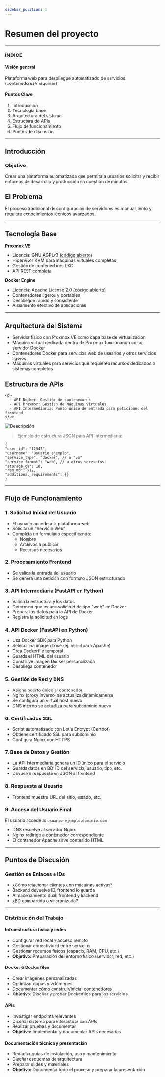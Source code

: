 ```yaml
---
sidebar_position: 1
---
```


# Resumen del proyecto 


---


### ÍNDICE

#### Visión general  
 Plataforma web para despliegue automatizado de servicios (contenedores/máquinas)

#### Puntos Clave  
1. Introducción  
2. Tecnología base  
3. Arquitectura del sistema  
4. Estructura de APIs  
5. Flujo de funcionamiento  
6. Puntos de discusión

---

## Introducción

### Objetivo

Crear una plataforma automatizada que permita a usuarios solicitar y recibir entornos de desarrollo y producción en cuestión de minutos.


## El Problema

El proceso tradicional de configuración de servidores es manual, lento y requiere conocimientos técnicos avanzados.

---
## Tecnología Base

**Proxmox VE**  
- Licencia: GNU AGPLv3 [(código abierto)](https://www.gnu.org/licenses/agpl-3.0.en.html) 
- Hipervisor KVM para máquinas virtuales completas  
- Gestión de contenedores LXC  
- API REST completa  


**Docker Engine**  
- Licencia: Apache License 2.0 [(código abierto) ](https://www.apache.org/licenses/LICENSE-2.0)
- Contenedores ligeros y portables  
- Despliegue rápido y consistente  
- Aislamiento efectivo de aplicaciones  


---

## Arquitectura del Sistema

- Servidor físico con Proxmox VE como capa base de virtualización  
- Máquina virtual dedicada dentro de Proxmox funcionando como servidor Docker  
- Contenedores Docker para servicios web de usuarios y otros servicios ligeros  
- Máquinas virtuales para servicios que requieren recursos dedicados o sistemas completos


## Estructura de APIs


<div style={{ display: 'flex', alignItems: 'center', justifyContent: 'space-between' }}>
  <div style={{ flex: 1, paddingRight: '1rem' }}>
   
    <p>
      - API Docker: Gestión de contenedores  
      - API Proxmox: Gestión de máquinas virtuales  
      - API Intermediaria: Punto único de entrada para peticiones del frontend  
    </p>
  </div>
  <div style={{ flex: 1 }}>
    <img src={require('./apis.png').default} alt="Descripción" style={{ maxWidth: '100%', height: 'auto' }} />
  </div>
</div>



> Ejemplo de estructura JSON para API Intermediaria:  
```
{
"user_id": "12345",
"username": "usuario_ejemplo",
"service_type": "docker", // o "vm"
"service_format": "web", // u otros servicios
"storage_gb": 10,
"ram_mb": 512,
"additional_requirements": {}
}
```
---


## Flujo de Funcionamiento

### 1. Solicitud Inicial del Usuario
- El usuario accede a la plataforma web  
- Solicita un “Servicio Web”  
- Completa un formulario especificando:
  - Nombre  
  - Archivos a publicar  
  - Recursos necesarios  
  

### 2. Procesamiento Frontend
- Se valida la entrada del usuario  
- Se genera una petición con formato JSON estructurado

### 3. API Intermediaria (FastAPI en Python)
- Valida la estructura y los datos  
- Determina que es una solicitud de tipo "web" en Docker  
- Prepara los datos para la API de Docker  
- Registra la solicitud en logs

### 4. API Docker (FastAPI en Python)
- Usa Docker SDK para Python  
- Selecciona imagen base (ej. `httpd` para Apache)  
- Crea Dockerfile temporal  
- Guarda el HTML del usuario  
- Construye imagen Docker personalizada  
- Despliega contenedor


### 5. Gestión de Red y DNS

- Asigna puerto único al contenedor  
- Nginx (proxy inverso) se actualiza dinámicamente  
- Se configura un virtual host nuevo  
- DNS interno se actualiza para subdominio nuevo



### 6. Certificados SSL

- Script automatizado con Let's Encrypt (Certbot)  
- Obtiene certificado SSL para subdominio  
- Configura Nginx con HTTPS



### 7. Base de Datos y Gestión

- La API Intermediaria genera un ID único para el servicio  
- Guarda datos en BD: ID del servicio, usuario, tipo, etc.  
- Devuelve respuesta en JSON al frontend



### 8. Respuesta al Usuario

- Frontend muestra URL del sitio, estado, etc.



### 9. Acceso del Usuario Final

El usuario accede a: `usuario-ejemplo.dominio.com`  
- DNS resuelve al servidor Nginx  
- Nginx redirige a contenedor correspondiente  
- El contenedor Apache sirve contenido HTML

---

## Puntos de Discusión

### Gestión de Enlaces e IDs

- ¿Cómo relacionar clientes con máquinas activas?  
- Backend devuelve ID, frontend lo guarda  
- Almacenamiento dual: frontend y backend  
- ¿BD compartida o sincronizada?

---


### Distribución del Trabajo

#### Infraestructura física y redes
- Configurar red local y acceso remoto  
- Gestionar conectividad entre servicios  
- Gestionar recursos físicos (espacio, RAM, CPU, etc.)  
- **Objetivo:** Preparación del entorno físico (servidor, red, etc.)

#### Docker & Dockerfiles
- Crear imágenes personalizadas  
- Optimizar capas y volúmenes  
- Documentar cómo construir/iniciar contenedores  
- **Objetivo:** Diseñar y probar Dockerfiles para los servicios

#### APIs
- Investigar endpoints relevantes  
- Diseñar sistema para interactuar con APIs  
- Realizar pruebas y documentar  
- **Objetivo:** Implementar y documentar APIs necesarias

#### Documentación técnica y presentación
- Redactar guías de instalación, uso y mantenimiento  
- Diseñar esquemas de arquitectura  
- Preparar slides y materiales  
- **Objetivo:** Documentar todo el proceso y preparar la presentación




